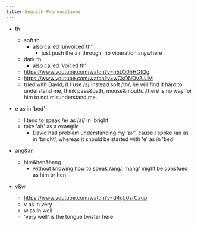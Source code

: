 ```yaml
---
title: English Pronoucations
---
```


- th
  - soft th
    - also called 'unvoiced th'
      - just push the air through, no viberation anywhere
  - dark th
    - also called 'voiced th'
  - https://www.youtube.com/watch?v=h5LO0hHGfQg
  - https://www.youtube.com/watch?v=wCkONOv2JJM
  - tried with David, if I use /s/ instead soft /th/, he will find it hard to understand me, think pass&path, mouse&mouth...there is no way for him to not misunderstand me.

- e as in 'bed'
  - I tend to speak /e/ as /ai/ in 'bright'
  - take 'air' as a example
    - David had problem understanding my 'air', cause I spoke /ai/ as in 'bright', whereas it should be started with 'e' as in 'bed'
- ang&an
  - him&hen&hang
    - without knowing how to speak /ang/, 'hang' might be consfued as him or hen
- v&w
  - https://www.youtube.com/watch?v=d4qL0zrCauo
  - v as in very
  - w as in well
  - 'very well' is the tongue twister here
